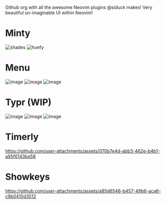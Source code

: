 Github org with all the awesome Neovim plugins @siduck makes!
Very beautiful un-imaginable UI within Neovim!

# Minty
![shades](https://github.com/user-attachments/assets/d499748b-d9c8-4a92-89ba-bfce1814c275)
![huefy](https://github.com/user-attachments/assets/21f2c23d-94c6-4ccf-a0d0-ddf91f6bb5c1) 

# Menu
![image](https://github.com/user-attachments/assets/c8402279-b86d-432f-ad11-14a76c887ab1)
![image](https://github.com/user-attachments/assets/6da0b1a6-54c5-4ecc-ab06-fce1f17595ac)
![image](https://github.com/user-attachments/assets/d70430e1-74d2-40dd-ba60-0b8919d53af6)

# Typr (WIP)
![image](https://github.com/user-attachments/assets/1723fcd9-e7a9-406e-afab-0a1fb66fef30)
![image](https://github.com/user-attachments/assets/235023a9-6668-48e8-b1a7-c393ecb55bca)
![image](https://github.com/user-attachments/assets/7cc50e55-ae0c-4426-8319-5635646d6bc8)

# Timerly
https://github.com/user-attachments/assets/070b7e4d-abb3-462e-b4b1-a95f6143be58

# Showkeys
https://github.com/user-attachments/assets/a85d6546-b457-49b6-aca6-c9b0410d3512
